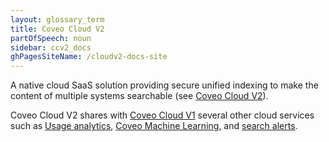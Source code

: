 ```yaml
---
layout: glossary_term
title: Coveo Cloud V2
partOfSpeech: noun
sidebar: ccv2_docs
ghPagesSiteName: /cloudv2-docs-site
---
```

A native cloud SaaS solution providing secure unified indexing to make the content of multiple systems searchable (see [Coveo Cloud V2](http://www.coveo.com/go?dest=cloudhelp&lcid=9&context=231)). 

Coveo Cloud V2 shares with [Coveo Cloud V1](/glossary/coveo-cloud-v1) several other cloud services such as [Usage analytics](/glossary/usage-analytics), [Coveo Machine Learning](/glossary/coveo-machine-learning), and [search alerts](/glossary/search-alerts).
